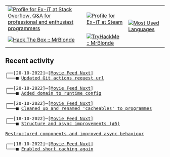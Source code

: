 <table>
    <tr>
        <td>
            <a href="https://stackoverflow.com/users/3351720/ex-it">
                <img alt="Profile for Ex-iT at Stack Overflow, Q&amp;A for professional and enthusiast programmers" src="https://stackoverflow.com/users/flair/3351720.png?theme=dark" />
            </a>
        </td>
        <td>
            <a href="https://steamcommunity.com/id/Ex-iT">
                <img alt="Profile for Ex-iT at Steam" src="https://steamcommunity-a.akamaihd.net/public/shared/images/header/globalheader_logo.png" />
            </a>
        </td>
        <td rowspan="2">
            <a href="https://github.com/Ex-iT/">
                <img alt="Most Used Languages" src="https://github-readme-stats.vercel.app/api/top-langs/?username=ex-it&layout=compact&theme=algolia" />
            </a>
        </td>
    </tr>
    <tr>
        <td>
            <a href="https://app.hackthebox.eu/profile/169430">
                <img alt="Hack The Box :: MrBlonde" src="https://www.hackthebox.eu/badge/image/169430" />
            </a>
        </td>
        <td>
            <a href="https://tryhackme.com/p/MrBlonde/">
                <img alt="TryHackMe :: MrBlonde" src="https://ishetaldonderdag.nl/proxy/thm" />
            </a>
        </td>
    </tr>
</table>

<h2>Recent activity</h2>

<pre>
┌──[20-10-2022]─[<a href="https://github.com/Ex-iT/movie-feed-nuxt">Movie Feed Nuxt</a>]
└───■ <a href="https://github.com/Ex-iT/movie-feed-nuxt/commit/334c0c037d463ab6744c35af8bb11b9db3c26e00">Updated Git actions request url</a><br />
┌──[20-10-2022]─[<a href="https://github.com/Ex-iT/movie-feed-nuxt">Movie Feed Nuxt</a>]
└───■ <a href="https://github.com/Ex-iT/movie-feed-nuxt/commit/0fe22e30ef3803f8098684517b91c0eef05502a4">Added domain to runtime config</a><br />
┌──[20-10-2022]─[<a href="https://github.com/Ex-iT/movie-feed-nuxt">Movie Feed Nuxt</a>]
└───■ <a href="https://github.com/Ex-iT/movie-feed-nuxt/commit/5c77a19bb9a5f2d7bd2ad08fb57341348759637d">Cleaned up and renamed 'cacheables' to programmes</a><br />
┌──[18-10-2022]─[<a href="https://github.com/Ex-iT/movie-feed-nuxt">Movie Feed Nuxt</a>]
└───■ <a href="https://github.com/Ex-iT/movie-feed-nuxt/commit/ab2c1da859be4aee931be03e7dfca4c9e6ed54f8">Structure and async improvements (#5)

Restructured components and improved async behaviour</a><br />
┌──[18-10-2022]─[<a href="https://github.com/Ex-iT/movie-feed-nuxt">Movie Feed Nuxt</a>]
└───■ <a href="https://github.com/Ex-iT/movie-feed-nuxt/commit/9c7b24272a5688d310eb9aed369d4931b992b490">Enabled short caching again</a><br />
</pre>